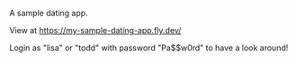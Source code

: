 A sample dating app. 

View at https://my-sample-dating-app.fly.dev/

Login as "lisa" or "todd" with password "Pa$$w0rd" to have a look around!  
